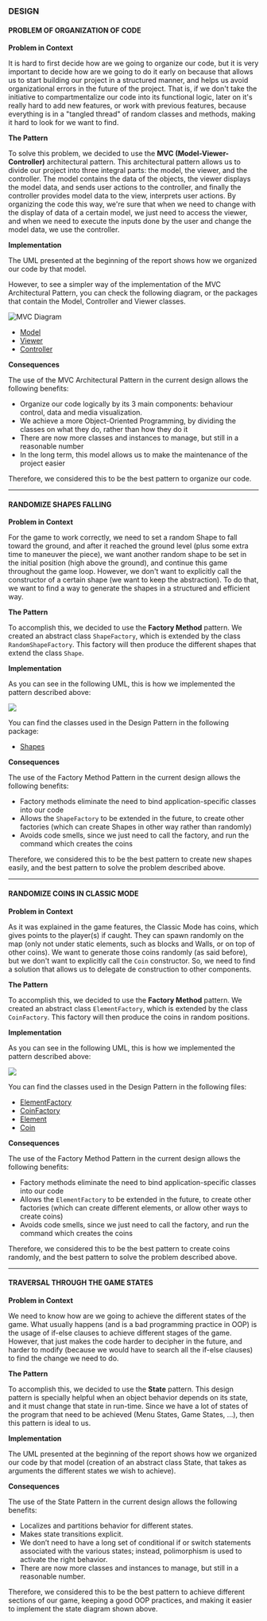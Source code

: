 ### DESIGN

#### PROBLEM OF ORGANIZATION OF CODE

**Problem in Context**

It is hard to first decide how are we going to organize our code, but it is very important to decide how are we going to do it early on
because that allows us to start building our project in a structured manner, and helps us avoid organizational errors in the future of the project.
That is, if we don't take the initiative to compartmentalize our code into its functional logic, later on it's really hard
to add new features, or work with previous features, because everything is in a "tangled thread" of random classes and methods,
making it hard to look for we want to find.

**The Pattern**

To solve this problem, we decided to use the **MVC (Model-Viewer-Controller)** architectural pattern. This architectural pattern
allows us to divide our project into three integral parts: the model, the viewer, and the controller. The model contains the data
of the objects, the viewer displays the model data, and sends user actions to the controller, and finally the controller provides model data
to the view, interprets user actions. By organizing the code this way, we're sure that when we need to change with the display of
data of a certain model, we just need to access the viewer, and when we need to execute the inputs done by the user and change the
model data, we use the controller.

**Implementation**

The UML presented at the beginning of the report shows how we organized our code by that model.

However, to see a simpler way of the implementation of the MVC Architectural Pattern, you can check
the following diagram, or the packages that contain the Model, Controller and Viewer classes.

![MVC Diagram](images/mvc.png)

- [Model](../src/main/java/tetrisRunner/model)
- [Viewer](../src/main/java/tetrisRunner/viewer)
- [Controller](../src/main/java/tetrisRunner/controller)

**Consequences**

The use of the MVC Architectural Pattern in the current design allows the following benefits:

- Organize our code logically by its 3 main components: behaviour control, data and media visualization.
- We achieve a more Object-Oriented Programming, by dividing the classes on what they do, rather than how they do it
- There are now more classes and instances to manage, but still in a reasonable number
- In the long term, this model allows us to make the maintenance of the project easier

Therefore, we considered this to be the best pattern to organize our code.

------

#### RANDOMIZE SHAPES FALLING

**Problem in Context**

For the game to work correctly, we need to set a random Shape to fall toward the ground,
and after it reached the ground level (plus some extra time to maneuver the piece), we want
another random shape to be set in the initial position (high above the ground), and continue
this game throughout the game loop. However, we don't want to explicitly call the constructor
of a certain shape (we want to keep the abstraction). To do that, we want to find a way to generate
the shapes in a structured and efficient way.

**The Pattern**

To accomplish this, we decided to use the **Factory Method** pattern. We created an abstract class `ShapeFactory`, which
is extended by the class `RandomShapeFactory`. This factory will then produce the different
shapes that extend the class `Shape`.

**Implementation**

As you can see in the following UML, this is how we implemented the pattern described above:

![](images/factory-method-shape.png)

You can find the classes used in the Design Pattern in the following package:

- [Shapes](../src/main/java/tetrisRunner/model/game/shapes)

**Consequences**

The use of the Factory Method Pattern in the current design allows the following benefits:

- Factory methods eliminate the need to bind application-specific classes into our code
- Allows the `ShapeFactory` to be extended in the future, to create other factories (which can create Shapes in other way
rather than randomly)
- Avoids code smells, since we just need to call the factory, and run the command which creates the coins

Therefore, we considered this to be the best pattern to create new shapes easily, and the best pattern to solve
the problem described above.

---

#### RANDOMIZE COINS IN CLASSIC MODE

**Problem in Context**

As it was explained in the game features, the Classic Mode has coins, which gives points to the player(s) if caught.
They can spawn randomly on the map (only not under static elements, such as blocks and Walls, or on top of other coins).
We want to generate those coins randomly (as said before), but we don't want to explicitly call the `Coin` constructor.
So, we need to find a solution that allows us to delegate de construction to other components.

**The Pattern**

To accomplish this, we decided to use the **Factory Method** pattern. We created an abstract class `ElementFactory`, which
is extended by the class `CoinFactory`. This factory will then produce the coins in random positions.

**Implementation**

As you can see in the following UML, this is how we implemented the pattern described above:

![](images/factory-method-coin.png)

You can find the classes used in the Design Pattern in the following files:

- [ElementFactory](../src/main/java/tetrisRunner/model/game/elements/ElementFactory.java)
- [CoinFactory](../src/main/java/tetrisRunner/model/game/elements/CoinFactory.java)
- [Element](../src/main/java/tetrisRunner/model/game/elements/Element.java)
- [Coin](../src/main/java/tetrisRunner/model/game/elements/Coin.java)

**Consequences**

The use of the Factory Method Pattern in the current design allows the following benefits:

- Factory methods eliminate the need to bind application-specific classes into our code
- Allows the `ElementFactory` to be extended in the future, to create other factories (which can create different elements,
or allow other ways to create coins)
- Avoids code smells, since we just need to call the factory, and run the command which creates the coins

Therefore, we considered this to be the best pattern to create coins randomly, and the best pattern to solve
the problem described above.

---

#### TRAVERSAL THROUGH THE GAME STATES

**Problem in Context**

We need to know how are we going to achieve the different states of the game. What usually happens (and is a bad programming
practice in OOP) is the usage of if-else clauses to achieve different stages of the game. However, that just makes
the code harder to decipher in the future, and harder to modify (because we would have to search all the if-else clauses)
to find the change we need to do.

**The Pattern**

To accomplish this, we decided to use the **State** pattern. This design pattern is specially helpful when
an object behavior depends on its state, and it must change that state in run-time. Since we have a lot of states of the
program that need to be achieved (Menu States, Game States, ...), then this pattern is ideal to us.

**Implementation**

The UML presented at the beginning of the report shows how we organized our code by that model (creation of an abstract class
State<T>, that takes as arguments the different states we wish to achieve).

**Consequences**

The use of the State Pattern in the current design allows the following benefits:


- Localizes and partitions behavior for different states.
- Makes state transitions explicit.
- We don’t need to have a long set of conditional if or switch statements associated with the various states; instead, polimorphism is used to activate the right behavior.
- There are now more classes and instances to manage, but still in a reasonable number.

Therefore, we considered this to be the best pattern to achieve different sections of our game, keeping a good OOP
practices, and making it easier to implement the state diagram shown above.